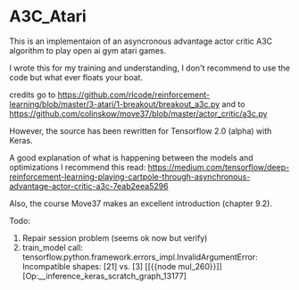 # A3C_Atari
This is an implementaion of an asyncronous advantage actor critic A3C algorithm to play open ai gym atari games.

I wrote this for my training and understanding, I don't recommend to use the code but what ever floats your boat.

credits go to https://github.com/rlcode/reinforcement-learning/blob/master/3-atari/1-breakout/breakout_a3c.py
and to https://github.com/colinskow/move37/blob/master/actor_critic/a3c.py

However, the source has been rewritten for Tensorflow 2.0 (alpha) with Keras.

A good explanation of what is happening between the models and optimizations I recommend this read:
https://medium.com/tensorflow/deep-reinforcement-learning-playing-cartpole-through-asynchronous-advantage-actor-critic-a3c-7eab2eea5296

Also, the course Move37 makes an excellent introduction (chapter 9.2).

Todo: 
1) Repair session problem (seems ok now but verify)
2) train_model call: tensorflow.python.framework.errors_impl.InvalidArgumentError: Incompatible shapes: [21] vs. [3]
	 [[{{node mul_260}}]] [Op:__inference_keras_scratch_graph_13177]
